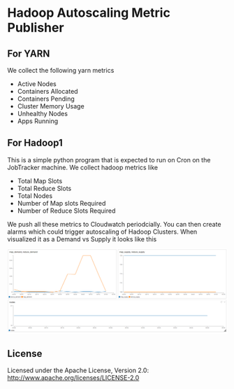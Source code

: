 # Hadoop Autoscaling Metric Publisher

## For YARN
We collect the following yarn metrics

- Active Nodes
- Containers Allocated
- Containers Pending
- Cluster Memory Usage
- Unhealthy Nodes
- Apps Running

## For Hadoop1

This is a simple python program that is expected to run on Cron on the JobTracker machine. We collect hadoop metrics like

- Total Map Slots
- Total Reduce Slots
- Total Nodes
- Number of Map slots Required
- Number of Reduce Slots Required

We push all these metrics to Cloudwatch periodcially. You can then create alarms which could trigger autoscaling of Hadoop Clusters. When visualized it as a Demand vs Supply it looks like this

![CloudWatch Dashboard](https://raw.githubusercontent.com/ashwanthkumar/hadoop-as-publisher/master/docs/cloudwatch-dashboard.png)

## License
Licensed under the Apache License, Version 2.0: http://www.apache.org/licenses/LICENSE-2.0

